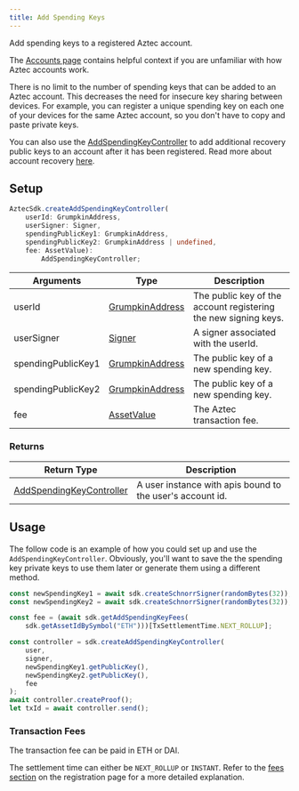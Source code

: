 ```yaml
---
title: Add Spending Keys
---
```


Add spending keys to a registered Aztec account.

The [Accounts page](basics/accounts) contains helpful context if you are unfamiliar with how Aztec accounts work.

There is no limit to the number of spending keys that can be added to an Aztec account. This decreases the need for insecure key sharing between devices. For example, you can register a unique spending key on each one of your devices for the same Aztec account, so you don't have to copy and paste private keys.

You can also use the [AddSpendingKeyController](sdk/AddSpendingKeyController) to add additional recovery public keys to an account after it has been registered. Read more about account recovery [here](account-recovery).

## Setup

```ts
AztecSdk.createAddSpendingKeyController(
    userId: GrumpkinAddress, 
    userSigner: Signer, 
    spendingPublicKey1: GrumpkinAddress, 
    spendingPublicKey2: GrumpkinAddress | undefined, 
    fee: AssetValue): 
        AddSpendingKeyController;
```

| Arguments | Type | Description |
| --------- | ---- | ----------- |
| userId | [GrumpkinAddress](../types/barretenberg/GrumpkinAddress) | The public key of the account registering the new signing keys. |
| userSigner | [Signer](../types/sdk/Signer) | A signer associated with the userId. |
| spendingPublicKey1 | [GrumpkinAddress](../types/barretenberg/GrumpkinAddress) | The public key of a new spending key. |
| spendingPublicKey2 | [GrumpkinAddress](../types/barretenberg/GrumpkinAddress) | The public key of a new spending key. |
| fee | [AssetValue](../types/barretenberg/AssetValue) | The Aztec transaction fee. |

### Returns

| Return Type | Description |
| --- | --- |
| [AddSpendingKeyController](../types/sdk/AddSpendingKeyController) | A user instance with apis bound to the user's account id. |

## Usage

The follow code is an example of how you could set up and use the `AddSpendingKeyController`. Obviously, you'll want to save the the spending key private keys to use them later or generate them using a different method.

```ts
const newSpendingKey1 = await sdk.createSchnorrSigner(randomBytes(32));
const newSpendingKey2 = await sdk.createSchnorrSigner(randomBytes(32));

const fee = (await sdk.getAddSpendingKeyFees(
    sdk.getAssetIdBySymbol("ETH")))[TxSettlementTime.NEXT_ROLLUP];

const controller = sdk.createAddSpendingKeyController(
    user,
    signer,
    newSpendingKey1.getPublicKey(),
    newSpendingKey2.getPublicKey(),
    fee
);
await controller.createProof();
let txId = await controller.send();
```

### Transaction Fees

The transaction fee can be paid in ETH or DAI.

The settlement time can either be `NEXT_ROLLUP` or `INSTANT`. Refer to the [fees section](./register#calculating-fees) on the registration page for a more detailed explanation.
